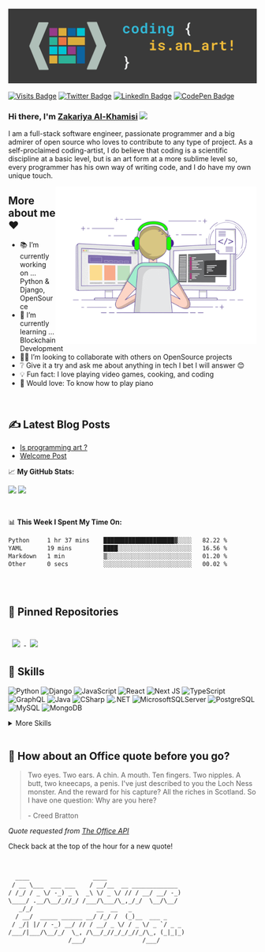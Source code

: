 [![ZikaZaki's GitHub Banner](./assets/GitHubBanner.png)](https://github.com/zikazaki/zikazaki)

[![Visits Badge](https://badges.pufler.dev/visits/zikazaki/zikazaki)](https://github.com/zikazaki)
[![Twitter Badge](https://img.shields.io/badge/Twitter-Profile-informational?style=flat&logo=twitter&logoColor=white&color=1CA2F1)](https://twitter.com/ZikaZaki)
[![LinkedIn Badge](https://img.shields.io/badge/LinkedIn-Profile-informational?style=flat&logo=linkedin&logoColor=white&color=0D76A8)](https://www.linkedin.com/in/zakariyaalkhamisisap)
[![CodePen Badge](https://img.shields.io/badge/CodePen-Profile-informational?style=flat&logo=codepen&logoColor=white&color=black)](https://codepen.io/zikazaki)

### Hi there, I'm <a href="#" target="_blank">Zakariya Al-Khamisi</a> <img src="https://media.giphy.com/media/hvRJCLFzcasrR4ia7z/giphy.gif" width="25px">

I am a full-stack software engineer, passionate programmer and a big admirer of open source who loves to contribute to any type of project. As a self-proclaimed coding-artist, I do believe that coding is a scientific discipline at a basic level, but is an art form at a more sublime level so, every programmer has his own way of writing code, and I do have my own unique touch.

<img align="right" alt="GIF" src="./assets/coding.gif?raw=true" width="408" height="318" />

## More about me ❤

- 📚 I’m currently working on ... Python & Django, OpenSource
- 🔭 I’m currently learning ... Blockchain Development
- 🙋‍♂️ I’m looking to collaborate with others on OpenSource projects
- ❔ Give it a try and ask me about anything in tech I bet I will answer 😊
- 💡 Fun fact: I love playing video games, cooking, and coding
- 🎹 Would love: To know how to play piano

<br>

## ✍ Latest Blog Posts
<!-- BLOG-POST-LIST:START -->
- [Is programming art ?](https://dev.to/zikazaki/is-programming-art--1n5e)
- [Welcome Post](https://dev.to/zikazaki/welcome-post-18jn)
<!-- BLOG-POST-LIST:END --> 

📈 **My GitHub Stats:**

<p>
  <img height="180em" src="https://github-readme-stats.vercel.app/api?username=ZikaZaki&show_icons=true&hide_border=true&&count_private=true&include_all_commits=true&title_color=ffffff&text_color=c9cacc&icon_color=4AB097&bg_color=1A2B34" />
  <img height="180em" src="https://github-readme-stats.vercel.app/api/top-langs/?username=ZikaZaki&exclude_repo=KNN-Image-Classification&show_icons=true&hide_border=true&layout=compact&langs_count=8&title_color=ffffff&text_color=c9cacc&icon_color=4AB197&bg_color=1A2B34"/>
</p>

<br>

📊 **This Week I Spent My Time On:**

<!--START_SECTION:waka-->

```text
Python     1 hr 37 mins    ████████████████████▓░░░░   82.22 %
YAML       19 mins         ████░░░░░░░░░░░░░░░░░░░░░   16.56 %
Markdown   1 min           ▒░░░░░░░░░░░░░░░░░░░░░░░░   01.20 %
Other      0 secs          ░░░░░░░░░░░░░░░░░░░░░░░░░   00.02 %
```

<!--END_SECTION:waka-->

<br>
<br>

## 📌 Pinned Repositories

<br>

<a href="https://github.com/ZikaZaki/Django-CMS">
  <img align="center" style="margin:0.5rem" src="https://github-readme-stats.vercel.app/api/pin/?username=zikazaki&repo=django-cms&title_color=ffffff&text_color=c9cacc&icon_color=4AB197&bg_color=1A2B34" />
</a>

<a href="https://github.com/ZikaZaki/Django-Blog">
  <img align="center" style="margin:0.5rem" src="https://github-readme-stats.vercel.app/api/pin/?username=zikazaki&repo=django-blog&title_color=ffffff&text_color=c9cacc&icon_color=4AB197&bg_color=1A2B34" />
</a>

<br>

## 💼 Skills

![Python](https://img.shields.io/badge/Code-Python-informational?style=flat&logo=python&logoColor=white&color=4AB197)
![Django](https://img.shields.io/badge/Code-Django-informational?style=flat&logo=django&logoColor=white&color=4AB197)
![JavaScript](https://img.shields.io/badge/Code-JavaScript-informational?style=flat&logo=JavaScript&logoColor=white&color=4AB197)
![React](https://img.shields.io/badge/Code-React-informational?style=flat&logo=react&logoColor=white&color=4AB197)
![Next JS](https://img.shields.io/badge/Next-black?style=flat&logo=next.js&logoColor=white)
![TypeScript](https://img.shields.io/badge/Code-TypeScript-informational?style=flat&logo=TypeScript&logoColor=white&color=4AB197)
![GraphQL](https://img.shields.io/badge/Code-GraphQL-informational?style=flat&logo=GraphQL&logoColor=white&color=4AB197)
![Java](https://img.shields.io/badge/Code-Java-informational?style=flat&logo=Java&logoColor=white&color=4AB197)
![CSharp](https://img.shields.io/badge/Code-CSharp-informational?style=flat&logo=c-sharp&logoColor=white&color=4AB197)
![.NET](https://img.shields.io/badge/Code-.NET-informational?style=flat&logo=.net&logoColor=white&color=4AB197)
![MicrosoftSQLServer](https://img.shields.io/badge/Code-MicrosoftSQLServer-informational?style=flat&logo=MicrosoftSQLServer&logoColor=white&color=4AB197)
![PostgreSQL](https://img.shields.io/badge/Code-PostgreSQL-informational?style=flat&logo=PostgreSQL&logoColor=white&color=4AB197)
![MySQL](https://img.shields.io/badge/Code-MySQL-informational?style=flat&logo=MySQL&logoColor=white&color=4AB197)
![MongoDB](https://img.shields.io/badge/Code-MongoDB-informational?style=flat&logo=MongoDB&logoColor=white&color=4AB197)

<details>
<summary>More Skills</summary>
<br>

![](https://img.shields.io/badge/Style-CSS-informational?style=flat&logo=css3&logoColor=white&color=4AB197)
![](https://img.shields.io/badge/Style-Tailwind-informational?style=flat&logo=Tailwind-CSS&logoColor=white&color=4AB197)
![](https://img.shields.io/badge/Style-Sass-informational?style=flat&logo=Sass&logoColor=white&color=4AB197)

<br>

![Selenium](https://img.shields.io/badge/Test-Selenium-informational?style=flat&logo=Selenium&logoColor=white&color=4AB197)
![PyTest](https://img.shields.io/badge/Test-PyTest-informational?style=flat&logo=PyTest&logoColor=white&color=4AB197)

<br>

![Docker](https://img.shields.io/badge/Tools-Docker-informational?style=flat&logo=docker&logoColor=white&color=4AB197)
![Jenkins](https://img.shields.io/badge/Tools-Jenkins-informational?style=flat&logo=jenkins&logoColor=white&color=4AB197)
![NGINX](https://img.shields.io/badge/Tools-NGINX-informational?style=flat&logo=nginx&logoColor=white&color=4AB197)
![NPM](https://img.shields.io/badge/Tools-NPM-informational?style=flat&logo=npm&logoColor=white&color=4AB197)
![Sentry](https://img.shields.io/badge/Tools-Sentry-informational?style=flat&logo=sentry&logoColor=white&color=4AB197)
![Postman](https://img.shields.io/badge/Tools-Postman-informational?style=flat&logo=Postman&logoColor=white&color=4AB197)
![GitHub](https://img.shields.io/badge/Tools-GitHub-informational?style=flat&logo=GitHub&logoColor=white&color=4AB197)
![GitLab](https://img.shields.io/badge/Tools-GitLab-informational?style=flat&logo=GitLab&logoColor=white&color=4AB197)

</details>

<br>

## 📣 How about an Office quote before you go?

> Two eyes. Two ears. A chin. A mouth. Ten fingers. Two nipples. A butt, two kneecaps, a penis. I've just described to you the Loch Ness monster. And the reward for his capture? All the riches in Scotland. So I have one question: Why are you here?
>
> <p>- Creed Bratton</p>

_Quote requested from [The Office API](https://www.officeapi.dev/)_

Check back at the top of the hour for a new quote!

<br>

```
  ____                  ____                      
 / __ \___  ___ ___    / __/__  __ _____________  
/ /_/ / _ \/ -_) _ \  _\ \/ _ \/ // / __/ __/ -_) 
\____/ .__/\__/_//_/ /___/\___/\_,_/_/  \__/\__/  
   _/_/                  __  __   _               
  / __/  _____ ______ __/ /_/ /  (_)__  ___ _     
 / _/| |/ / -_) __/ // / __/ _ \/ / _ \/ _ `/ _ _ 
/___/|___/\__/_/  \_, /\__/_//_/_/_//_/\_, (_|_|_)
                 /___/                /___/       
```